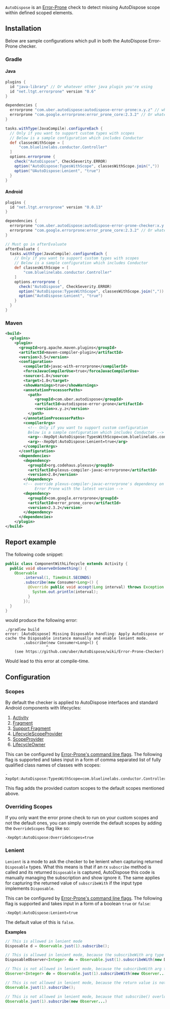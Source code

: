 `AutoDispose` is an [Error-Prone](https://github.com/google/error-prone)
check to detect missing AutoDispose scope within defined scoped elements.

## Installation

Below are sample configurations which pull in both the AutoDispose Error-Prone checker.

### Gradle

#### Java

```gradle
plugins {
  id "java-library" // Or whatever other java plugin you're using
  id "net.ltgt.errorprone" version "0.6"
}

dependencies {
  errorprone "com.uber.autodispose:autodispose-error-prone:x.y.z" // where x.y.z is the latest version.
  errorprone "com.google.errorprone:error_prone_core:2.3.2" // Or whatever the latest version is
}

tasks.withType(JavaCompile).configureEach {
  // Only if you want to support custom types with scopes
  // Below is a sample configuration which includes Conductor
  def classesWithScope = [
      "com.bluelinelabs.conductor.Controller"
  ]
  options.errorprone {
    check("AutoDispose", CheckSeverity.ERROR)
    option("AutoDispose:TypesWithScope", classesWithScope.join(","))
    option("UAutoDispose:Lenient", "true")
  }
}
```

#### Android

```gradle
plugins {
  id "net.ltgt.errorprone" version "0.0.13"
}

dependencies {
  errorprone "com.uber.autodispose:autodispose-error-prone-checker:x.y.z" // where x.y.z is the latest version.
  errorprone "com.google.errorprone:error_prone_core:2.3.2" // Or whatever the latest version is
}

// Must go in afterEvaluate
afterEvaluate {
  tasks.withType(JavaCompile).configureEach {
    // Only if you want to support custom types with scopes
    // Below is a sample configuration which includes Conductor
    def classesWithScope = [
        "com.bluelinelabs.conductor.Controller"
    ]
    options.errorprone {
      check("AutoDispose", CheckSeverity.ERROR)
      option("AutoDispose:TypesWithScope", classesWithScope.join(","))
      option("AutoDispose:Lenient", "true")
    }
  }
}
```

### Maven

```xml
<build>
  <plugins>
    <plugin>
      <groupId>org.apache.maven.plugins</groupId>
      <artifactId>maven-compiler-plugin</artifactId>
      <version>3.5</version>
      <configuration>
        <compilerId>javac-with-errorprone</compilerId>
        <forceJavacCompilerUse>true</forceJavacCompilerUse>
        <source>1.8</source>
        <target>1.8</target>
        <showWarnings>true</showWarnings>
        <annotationProcessorPaths>
          <path>
             <groupId>com.uber.autodispose</groupId>
             <artifactId>autodispose-error-prone</artifactId>
             <version>x.y.z</version>
          </path>
        </annotationProcessorPaths>
        <compilerArgs>
          <!-- Only if you want to support custom configuration
          Below is a sample configuration which includes Conductor -->
          <arg>--XepOpt:AutoDispose:TypesWithScope=com.bluelinelabs.conductor.Controller</arg>
          <arg>--XepOpt:AutoDispose:Lenient=true</arg>
        </compilerArgs>
      </configuration>
      <dependencies>
        <dependency>
          <groupId>org.codehaus.plexus</groupId>
          <artifactId>plexus-compiler-javac-errorprone</artifactId>
          <version>2.8</version>
        </dependency>
        <!-- override plexus-compiler-javac-errorprone's dependency on
             Error Prone with the latest version -->
        <dependency>
          <groupId>com.google.errorprone</groupId>
          <artifactId>error_prone_core</artifactId>
          <version>2.3.2</version>
        </dependency>
      </dependencies>        
    </plugin>
</build>
```

## Report example

The following code snippet:

```java
public class ComponentWithLifecycle extends Activity {
  public void observeOnSomething() {
    Observable
        .interval(1, TimeUnit.SECONDS)
        .subscribe(new Consumer<Long>() {
          @Override public void accept(Long interval) throws Exception {
            System.out.println(interval);
          }
        });
  }
}
```

would produce the following error:

```
./gradlew build
error: [AutoDispose] Missing Disposable handling: Apply AutoDispose or cache the Disposable instance manually and enable lenient mode.
        .subscribe(new Consumer<Long>() {
                  ^
    (see https://github.com/uber/AutoDispose/wiki/Error-Prone-Checker)
```

Would lead to this error at compile-time.

## Configuration

### Scopes

By default the checker is applied to AutoDispose interfaces and standard Android components with lifecycles:
1. [Activity](https://developer.android.com/reference/android/app/Activity.html)
2. [Fragment](https://developer.android.com/reference/android/app/Fragment.html)
3. [Support Fragment](https://developer.android.com/reference/android/support/v4/app/Fragment.html)
4. [LifecycleScopeProvider](https://uber.github.io/AutoDispose/1.x/autodispose/com/uber/autodispose/LifecycleScopeProvider.html)
5. [ScopeProvider](https://uber.github.io/AutoDispose/1.x/autodispose/com/uber/autodispose/ScopeProvider.html)
6. [LifecycleOwner](https://developer.android.com/reference/android/arch/lifecycle/LifecycleOwner.html)

This can be configured by [Error-Prone's command line flags](http://errorprone.info/docs/flags). The following flag is supported and takes input in a form of comma separated list of fully qualified class names of classes with scopes:

```
-XepOpt:AutoDispose:TypesWithScope=com.bluelinelabs.conductor.Controller,android.app.Activity
```

This flag adds the provided custom scopes to the default scopes mentioned above.

### Overriding Scopes

If you only want the error prone check to run on your custom scopes and not the default ones, you can simply override the default scopes by adding the `OverrideScopes` flag like so:
```
-XepOpt:AutoDispose:OverrideScopes=true
```

### Lenient

`Lenient` is a mode to ask the checker to be lenient when capturing returned `Disposable` types. What this means is that if an rx `subscribe` method is called and its returned `Disposable` is captured, AutoDispose this code is manually managing the subscription and show ignore it. The same applies for capturing the returned value of `subscribeWith` if the input type implements `Disposable`.

This can be configured by [Error-Prone's command line flags](http://errorprone.info/docs/flags). The following flag is supported and takes input in a form of a boolean `true` or `false`:

```
-XepOpt:AutoDispose:Lenient=true
```

The default value of this is `false`.

**Examples**

```java
// This is allowed in lenient mode
Disposable d = Observable.just(1).subscribe();

// This is allowed in lenient mode, because the subscribeWith arg type is Disposable
DisposableObserver<Integer> do = Observable.just(1).subscribeWith(new DisposableObserver...)

// This is not allowed in lenient mode, because the subscribeWith arg type is not Disposable
Observer<Integer> do = Observable.just(1).subscribeWith(new Observer...)

// This is not allowed in lenient mode, because the return value is not captured
Observable.just(1).subscribe();

// This is not allowed in lenient mode, because that subscribe() overload just returns void
Observable.just(1).subscribe(new Observer...)
```
